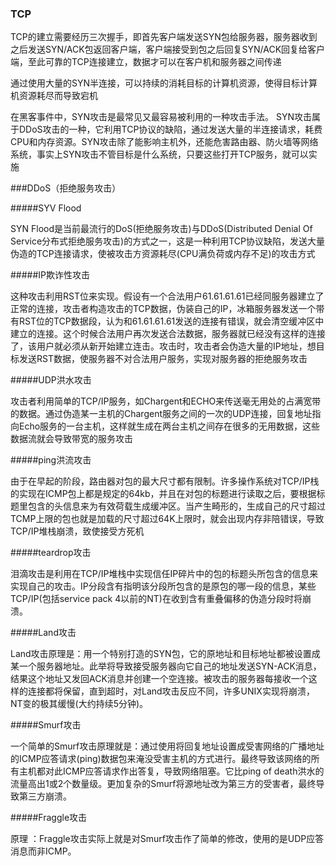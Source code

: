 ### TCP

TCP的建立需要经历三次握手，即首先客户端发送SYN包给服务器，服务器收到之后发送SYN/ACK包返回客户端，客户端接受到包之后回复SYN/ACK回复给客户端，至此可靠的TCP连接建立，数据才可以在客户机和服务器之间传递

通过使用大量的SYN半连接，可以持续的消耗目标的计算机资源，使得目标计算机资源耗尽而导致宕机

在黑客事件中，SYN攻击是最常见又最容易被利用的一种攻击手法。
SYN攻击属于DDoS攻击的一种，它利用TCP协议的缺陷，通过发送大量的半连接请求，耗费CPU和内存资源。SYN攻击除了能影响主机外，还能危害路由器、防火墙等网络系统，事实上SYN攻击不管目标是什么系统，只要这些打开TCP服务，就可以实施

###DDoS（拒绝服务攻击）

#####SYV Flood 

SYN Flood是当前最流行的DoS(拒绝服务攻击)与DDoS(Distributed Denial Of Service分布式拒绝服务攻击)的方式之一，这是一种利用TCP协议缺陷，发送大量伪造的TCP连接请求，使被攻击方资源耗尽(CPU满负荷或内存不足)的攻击方式

#####IP欺诈性攻击

这种攻击利用RST位来实现。假设有一个合法用户61.61.61.61已经同服务器建立了正常的连接，攻击者构造攻击的TCP数据，伪装自己的IP，冰箱服务器发送一个带有RST位的TCP数据段，认为和61.61.61.61发送的连接有错误，就会清空缓冲区中建立的连接。这个时候合法用户再次发送合法数据，服务器就已经没有这样的连接了，该用户就必须从新开始建立连击。攻击时，攻击者会伪造大量的IP地址，想目标发送RST数据，使服务器不对合法用户服务，实现对服务器的拒绝服务攻击

#####UDP洪水攻击

攻击者利用简单的TCP/IP服务，如Chargent和ECHO来传送毫无用处的占满宽带的数据。通过伪造某一主机的Chargent服务之间的一次的UDP连接，回复地址指向Echo服务的一台主机，这样就生成在两台主机之间存在很多的无用数据，这些数据流就会导致带宽的服务攻击

#####ping洪流攻击

由于在早起的阶段，路由器对包的最大尺寸都有限制。许多操作系统对TCP/IP栈的实现在ICMP包上都是规定的64kb，并且在对包的标题进行读取之后，要根据标题里包含的头信息来为有效荷载生成缓冲区。当产生畸形的，生成自己的尺寸超过TCMP上限的包也就是加载的尺寸超过64K上限时，就会出现内存非陪错误，导致TCP/IP堆栈崩溃，致使接受方死机

#####teardrop攻击

泪滴攻击是利用在TCP/IP堆栈中实现信任IP碎片中的包的标题头所包含的信息来实现自己的攻击。IP分段含有指明该分段所包含的是原包的哪一段的信息，某些TCP/IP(包括service pack 4以前的NT)在收到含有重叠偏移的伪造分段时将崩溃。

#####Land攻击

Land攻击原理是：用一个特别打造的SYN包，它的原地址和目标地址都被设置成某一个服务器地址。此举将导致接受服务器向它自己的地址发送SYN-ACK消息，结果这个地址又发回ACK消息并创建一个空连接。被攻击的服务器每接收一个这样的连接都将保留，直到超时，对Land攻击反应不同，许多UNIX实现将崩溃，NT变的极其缓慢(大约持续5分钟)。

#####Smurf攻击

一个简单的Smurf攻击原理就是：通过使用将回复地址设置成受害网络的广播地址的ICMP应答请求(ping)数据包来淹没受害主机的方式进行。最终导致该网络的所有主机都对此ICMP应答请求作出答复，导致网络阻塞。它比ping of death洪水的流量高出1或2个数量级。更加复杂的Smurf将源地址改为第三方的受害者，最终导致第三方崩溃。

#####Fraggle攻击

原理 ：Fraggle攻击实际上就是对Smurf攻击作了简单的修改，使用的是UDP应答消息而非ICMP。